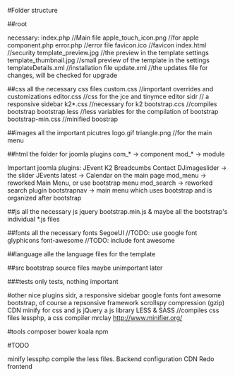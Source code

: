 
#Folder structure

##root

necessary:
index.php //Main file
apple_touch_icon.png //for apple
component.php
error.php //error file
favicon.ico //favicon
index.html //security
template_preview.jpg //the preview in the template settings
template_thumbnail.jpg //small preview of the template in the settings
templateDetails.xml //installation file
update.xml //the updates file for changes, will be checked for upgrade

##css
all the necessary css files
custom.css //important overrides and customizations
editor.css //css for the jce and tinymce editor
sidr // a responsive sidebar
k2*.css //necessary for k2
bootstrap.ccs //compiles bootstrap
bootstrap.less //less variables for the compilation of bootstrap
bootstrap-min.css //minified boostrap

##images
all the important picutres
logo.gif
triangle.png //for the main menu

##html
the folder for joomla plugins
com_* -> component
mod_* -> module

Important joomla plugins:
JEvent
K2
Breadcumbs
Contact
DJimageslider -> the slider
JEvents latest -> Calendar on the main page
mod_menu -> reworked Main Menu, or use bootstrap menu
mod_search -> reworked search plugin
bootstrapnav -> main menu which uses bootstrap and is organized after bootstrap

##js
all the necessary js
jquery
bootstrap.min.js
& maybe all the bootstrap's individual *.js files

##fonts
all the necessary fonts
SegoeUI //TODO: use google font
glyphicons
font-awesome //TODO: include font awesome

##language
alle the language files for the template

##src
bootstrap source files
maybe unimportant later

###tests
only tests, nothing important

#other nice plugins
sidr, a responsive sidebar
google fonts
font awesome
bootstrap, of course a repsonsive framework
scrollspy
compression (gzip)
CDN
minify for css and js
jQuery a js library
LESS & SASS //compiles css files
lessphp, a css compiler
mrclay
http://www.minifier.org/

#tools
composer
bower
koala
npm


#TODO

minify
lessphp compile the less files.
Backend configuration
CDN
Redo frontend
